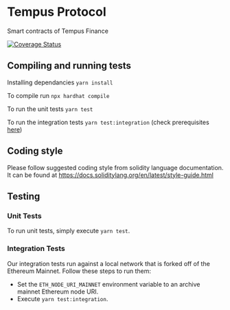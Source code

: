
# Tempus Protocol

Smart contracts of Tempus Finance

[![Coverage Status](https://coveralls.io/repos/github/tempus-finance/tempus-protocol/badge.svg?branch=master&t=3oDH6q)](https://coveralls.io/github/tempus-finance/tempus-protocol?branch=master)


## Compiling and running tests

Installing dependancies `yarn install`

To compile run `npx hardhat compile`

To run the unit tests `yarn test`

To run the integration tests `yarn test:integration` (check prerequisites [here](#integration-tests))

  

## Coding style

Please follow suggested coding style from solidity language documentation. It can be found at https://docs.soliditylang.org/en/latest/style-guide.html

  
  

## Testing

### Unit Tests
To run unit tests, simply execute `yarn test`.

### Integration Tests
Our integration tests run against a local network that is forked off of the Ethereum Mainnet. Follow these steps to run them:

* Set the `ETH_NODE_URI_MAINNET` environment variable to an archive mainnet Ethereum node URI.
* Execute `yarn test:integration`. 